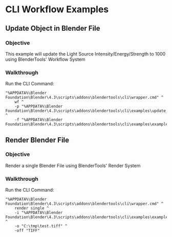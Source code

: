 # CLI Workflow Examples

## Update Object in Blender File

### Objective
This example will update the Light Source Intensity/Energy/Strength to 1000 using BlenderTools' Workflow System

### Walkthrough

Run the CLI Command:

```
"%APPDATA%\Blender Foundation\Blender\4.3\scripts\addons\blendertools\cli\wrapper.cmd" ^
    wf ^
    -p "%APPDATA%\Blender Foundation\Blender\4.3\scripts\addons\blendertools\cli\examples\update_light.py" ^
    -f "%APPDATA%\Blender Foundation\Blender\4.3\scripts\addons\blendertools\cli\examples\example.blend"
```

## Render Blender File

### Objective
Render a single Blender File using BlenderTools' Render System

### Walkthrough

Run the CLI Command:

```
"%APPDATA%\Blender Foundation\Blender\4.3\scripts\addons\blendertools\cli\wrapper.cmd" ^
    render single ^
    -i "%APPDATA%\Blender Foundation\Blender\4.3\scripts\addons\blendertools\cli\examples\example.blend" ^
    -o "C:\tmp\test.tiff" ^
    -off "TIFF"
```